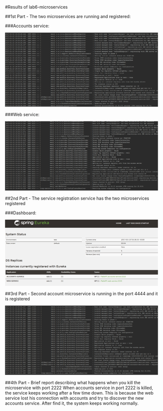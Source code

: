 #Results of lab6-microservices

##1st Part - The two microservices are running and registered:

###Accounts service:

![Accounts service](/screenshots/1_accounts.png)

###Web service:

![Web service](/screenshots/1_web.png)

##2nd Part - The service registration service has the two microservices registered

###Dashboard:

![Dashboard](/screenshots/2_dashboard.png)

##3rd Part - Second account microservice is running in the port 4444 and it is registered

![Accounts service 2](/screenshots/3_accounts.png)

##4th Part - Brief report describing what happens when you kill the microservice with port 2222
When accounts service in port 2222 is killed, the service keeps working after a few time down. This is because the web service lost his connection with accounts and try to discover the new accounts service. After find it, the system keeps working normally.
